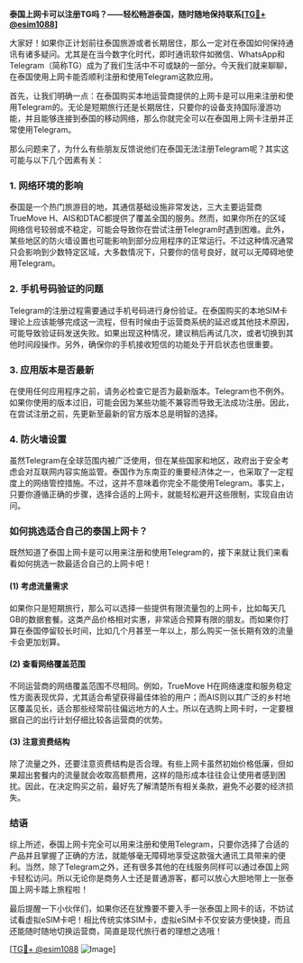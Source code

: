 **泰国上网卡可以注册TG吗？——轻松畅游泰国，随时随地保持联系[[TG💪+ @esim1088](https://t.me/s/esim1088)]**

大家好！如果你正计划前往泰国旅游或者长期居住，那么一定对在泰国如何保持通讯有诸多疑问。尤其是在当今数字化时代，即时通讯软件如微信、WhatsApp和Telegram（简称TG）成为了我们生活中不可或缺的一部分。今天我们就来聊聊，在泰国使用上网卡能否顺利注册和使用Telegram这款应用。

首先，让我们明确一点：在泰国购买本地运营商提供的上网卡是可以用来注册和使用Telegram的。无论是短期旅行还是长期居住，只要你的设备支持国际漫游功能，并且能够连接到泰国的移动网络，那么你就完全可以在泰国用上网卡注册并正常使用Telegram。

那么问题来了，为什么有些朋友反馈说他们在泰国无法注册Telegram呢？其实这可能与以下几个因素有关：

### **1. 网络环境的影响**
泰国是一个热门旅游目的地，其通信基础设施非常发达，三大主要运营商TrueMove H、AIS和DTAC都提供了覆盖全国的服务。然而，如果你所在的区域网络信号较弱或不稳定，可能会导致你在尝试注册Telegram时遇到困难。此外，某些地区的防火墙设置也可能影响到部分应用程序的正常运行。不过这种情况通常只会影响到少数特定区域，大多数情况下，只要你的信号良好，就可以无障碍地使用Telegram。

### **2. 手机号码验证的问题**
Telegram的注册过程需要通过手机号码进行身份验证。在泰国购买的本地SIM卡理论上应该能够完成这一流程，但有时候由于运营商系统的延迟或其他技术原因，可能导致验证码发送失败。如果出现这种情况，建议稍后再试几次，或者切换到其他时间段操作。另外，确保你的手机接收短信的功能处于开启状态也很重要。

### **3. 应用版本是否最新**
在使用任何应用程序之前，请务必检查它是否为最新版本。Telegram也不例外。如果你使用的版本过旧，可能会因为某些功能不兼容而导致无法成功注册。因此，在尝试注册之前，先更新至最新的官方版本总是明智的选择。

### **4. 防火墙设置**
虽然Telegram在全球范围内被广泛使用，但在某些国家和地区，政府出于安全考虑会对互联网内容实施监管。泰国作为东南亚的重要经济体之一，也采取了一定程度上的网络管控措施。不过，这并不意味着你完全不能使用Telegram。事实上，只要你遵循正确的步骤，选择合适的上网卡，就能轻松避开这些限制，实现自由访问。

### **如何挑选适合自己的泰国上网卡？**
既然知道了泰国上网卡是可以用来注册和使用Telegram的，接下来就让我们来看看如何挑选一款最适合自己的上网卡吧！

#### **(1) 考虑流量需求**
如果你只是短期旅行，那么可以选择一些提供有限流量包的上网卡，比如每天几GB的数据套餐。这类产品价格相对实惠，非常适合预算有限的朋友。而如果你打算在泰国停留较长时间，比如几个月甚至一年以上，那么购买一张长期有效的流量卡会更加划算。

#### **(2) 查看网络覆盖范围**
不同运营商的网络覆盖范围不尽相同。例如，TrueMove H在网络速度和服务稳定性方面表现优异，尤其适合希望获得最佳体验的用户；而AIS则以其广泛的乡村地区覆盖见长，适合那些经常前往偏远地方的人士。所以在选购上网卡时，一定要根据自己的出行计划仔细比较各运营商的优势。

#### **(3) 注意资费结构**
除了流量之外，还要注意资费结构是否合理。有些上网卡虽然初始价格低廉，但如果超出套餐内的流量就会收取高额费用，这样的隐形成本往往会让使用者感到困扰。因此，在决定购买之前，最好先了解清楚所有相关条款，避免不必要的经济损失。

### **结语**
综上所述，泰国上网卡完全可以用来注册和使用Telegram，只要你选择了合适的产品并且掌握了正确的方法，就能够毫无障碍地享受这款强大通讯工具带来的便利。当然，除了Telegram之外，还有很多其他的在线服务同样可以通过泰国上网卡轻松访问。所以无论你是商务人士还是普通游客，都可以放心大胆地带上一张泰国上网卡踏上旅程啦！

最后提醒一下小伙伴们，如果你还在犹豫要不要入手一张泰国上网卡的话，不妨试试看虚拟eSIM卡吧！相比传统实体SIM卡，虚拟eSIM卡不仅安装方便快捷，而且还能随时随地切换运营商，简直是现代旅行者的理想之选哦！

[[TG💪+ @esim1088](https://t.me/s/esim1088) ![Image](https://i.postimg.cc/4NQfJmqS/Snipaste-2025-05-13-00-14-12.png)]